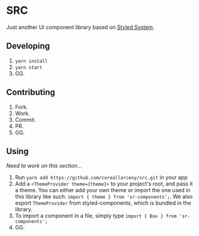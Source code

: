 # SRC

Just another UI component library based on [Styled System](https://styled-system.com/).

## Developing

1. `yarn install`
2. `yarn start`
3. GG.

## Contributing

1. Fork.
2. Work.
3. Commit.
4. PR.
5. GG.

## Using

_Need to work on this section..._

1. Run `yarn add https://github.com/cereallarceny/src.git` in your app
2. Add a `<ThemeProvider theme={theme}>` to your project's root, and pass it a theme. You can either add your own theme or import the one used in this library like such: `import { theme } from 'sr-components';`. We also export `ThemeProvider` from styled-components, which is bundled in the library.
3. To import a component in a file, simply type `import { Box } from 'sr-components';`
4. GG.
